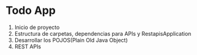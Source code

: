 # Todo App 
1. Inicio de proyecto
2. Estructura de carpetas, dependencias para APIs y RestapisApplication
3. Desarrollar los POJOS(Plain Old Java Object)
4. REST APIs
